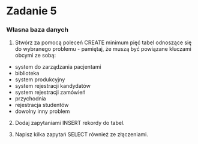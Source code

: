 # Zadanie 5

### Własna baza danych

1) Stwórz za pomocą poleceń CREATE minimum pięć tabel odnoszące się do wybranego problemu - pamiętaj, że muszą być powiązane kluczami obcymi ze sobą:

- system do zarządzania pacjentami
- biblioteka
- system produkcyjny 
- system rejestracji kandydatów
- system rejestracji zamówień
- przychodnia
- rejestracja studentów
- dowolny inny problem

2) Dodaj zapytaniami INSERT rekordy do tabel.

3) Napisz kilka zapytań SELECT również ze złączeniami.

